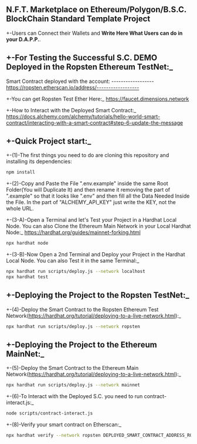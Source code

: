 ## N.F.T. Marketplace on Ethereum/Polygon/B.S.C. BlockChain Standard Template Project

+-Users can Connect their Wallets and **Write Here What Users can do in your D.A.P.P.**.

## +-For Testing the Successful S.C. DEMO Deployed in the Ropsten Ethereum TestNet:\_
Smart Contract deployed with the account: ------------------
https://ropsten.etherscan.io/address/------------------

+-You can get Ropsten Test Ether Here:\_
https://faucet.dimensions.network

+-How to Interact with the Deployed Smart Contract:\_
https://docs.alchemy.com/alchemy/tutorials/hello-world-smart-contract/interacting-with-a-smart-contract#step-6-update-the-message

## +-Quick Project start:\_

+-(1)-The first things you need to do are cloning this repository and installing its
dependencies:

```sh
npm install
```

+-(2)-Copy and Paste the File ".env.example" inside the same Root Folder(You will Duplicate It) and then rename it removing the part of ".example" so that it looks like ".env" and then fill all the Data Needed Inside the File. In the part of "ALCHEMY_API_KEY"
just write the KEY, not the whole URL.

+-(3-A)-Open a Terminal and let's Test your Project in a Hardhat Local Node. You can also Clone the Ethereum Main Network in your Local Hardhat Node:\_
https://hardhat.org/guides/mainnet-forking.html

```sh
npx hardhat node
```

+-(3-B)-Now Open a 2nd Terminal and Deploy your Project in the Hardhat Local Node. You can also Test it in the same Terminal:\_

```sh
npx hardhat run scripts/deploy.js --network localhost
npx hardhat test
```

## +-Deploying the Project to the Ropsten TestNet:_

+-(4)-Deploy the Smart Contract to the Ropsten Ethereum Test Network(https://hardhat.org/tutorial/deploying-to-a-live-network.html):\_

```sh
npx hardhat run scripts/deploy.js --network ropsten
```

## +-Deploying the Project to the Ethereum MainNet:_

+-(5)-Deploy the Smart Contract to the Ethereum Main Network(https://hardhat.org/tutorial/deploying-to-a-live-network.html):\_

```sh
npx hardhat run scripts/deploy.js --network mainnet
```

+-(6)-To Interact with the Deployed S.C. you need to run contract-interact.js:\_

```sh
node scripts/contract-interact.js
```

+-(8)-Verify your smart contract on Etherscan:\_

```sh
npx hardhat verify --network ropsten DEPLOYED_SMART_CONTRACT_ADDRESS_ROPSTEN 'Hello World!'
```
